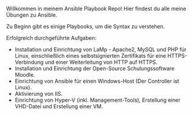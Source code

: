 Willkommen in meinem Ansible Playbook Repo! Hier findest du alle meine Übungen zu Ansible.

Zu Beginn gibt es einige Playbooks, um die Syntax zu verstehen.

Erfolgreich durchgeführte Aufgaben:
- Installation und Einrichtung von LaMp - Apache2, MySQL und PHP für Linux, einschließlich eines selbstsignierten Zertifikats für eine HTTPS-Verbindung und einer Weiterleitung von HTTP auf HTTPS.
- Installation und Einrichtung der Open-Source Schulungssoftware Moodle.
- Einrichtung von Ansible für einen Windows-Host (Der Controller ist Linux).
- Aktivierung von IIS.
- Einrichtung von Hyper-V (inkl. Management-Tools), Erstellung einer VHD-Datei und Erstellung einer VM.



